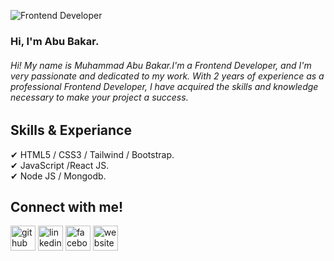 ![Frontend Developer](https://i.ibb.co/mJtyhrL/Screenshot-55.png)
### Hi, I'm Abu Bakar.

###### Hi! My name is Muhammad Abu Bakar.I'm a Frontend Developer, and I'm very passionate and dedicated to my work. With 2 years of experience as a professional Frontend Developer, I have acquired the skills and knowledge necessary to make your project a success.

## Skills & Experiance 
✔ HTML5 / CSS3 / Tailwind / Bootstrap. <br/>
✔ JavaScript  /React JS. <br/>
✔ Node JS / Mongodb. <br/>
## Connect with me!
[<img src='https://cdn.jsdelivr.net/npm/simple-icons@3.0.1/icons/github.svg' alt='github' height='40'>](https://github.com/https://github.com/abubakarsiddique10)  [<img src='https://cdn.jsdelivr.net/npm/simple-icons@3.0.1/icons/linkedin.svg' alt='linkedin' height='40'>](https://www.linkedin.com/in/https://www.linkedin.com/in/muhammad-abu-bakar-a283b4241//)  [<img src='https://cdn.jsdelivr.net/npm/simple-icons@3.0.1/icons/facebook.svg' alt='facebook' height='40'>](https://www.facebook.com/https://www.facebook.com/md.bakkar.129357)  [<img src='https://cdn.jsdelivr.net/npm/simple-icons@3.0.1/icons/icloud.svg' alt='website' height='40'>](https://abu-bakar-portfolio.netlify.app/)  

